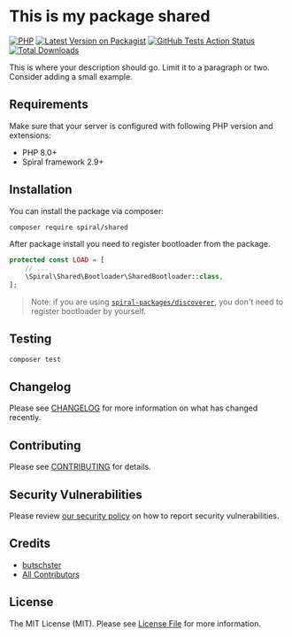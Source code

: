 # This is my package shared

[![PHP](https://img.shields.io/packagist/php-v/spiral/shared.svg?style=flat-square)](https://packagist.org/packages/spiral/shared)
[![Latest Version on Packagist](https://img.shields.io/packagist/v/spiral/shared.svg?style=flat-square)](https://packagist.org/packages/spiral/shared)
[![GitHub Tests Action Status](https://img.shields.io/github/workflow/status/spiral/shared/run-tests?label=tests&style=flat-square)](https://github.com/spiral/shared/actions?query=workflow%3Arun-tests+branch%3Amain)
[![Total Downloads](https://img.shields.io/packagist/dt/spiral/shared.svg?style=flat-square)](https://packagist.org/packages/spiral/shared)

This is where your description should go. Limit it to a paragraph or two. Consider adding a small example.


## Requirements

Make sure that your server is configured with following PHP version and extensions:

- PHP 8.0+
- Spiral framework 2.9+



## Installation

You can install the package via composer:

```bash
composer require spiral/shared
```

After package install you need to register bootloader from the package.

```php
protected const LOAD = [
    // ...
    \Spiral\Shared\Bootloader\SharedBootloader::class,
];
```

> Note: if you are using [`spiral-packages/discoverer`](https://github.com/spiral-packages/discoverer),
> you don't need to register bootloader by yourself.

## Testing

```bash
composer test
```

## Changelog

Please see [CHANGELOG](CHANGELOG.md) for more information on what has changed recently.

## Contributing

Please see [CONTRIBUTING](.github/CONTRIBUTING.md) for details.

## Security Vulnerabilities

Please review [our security policy](../../security/policy) on how to report security vulnerabilities.

## Credits

- [butschster](https://github.com/spiral)
- [All Contributors](../../contributors)

## License

The MIT License (MIT). Please see [License File](LICENSE) for more information.
